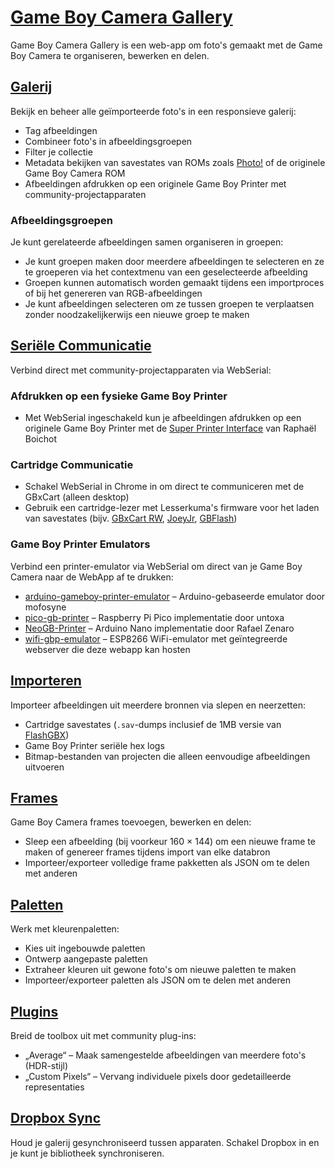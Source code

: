 # [Game Boy Camera Gallery](https://github.com/HerrZatacke/gb-printer-web)

Game Boy Camera Gallery is een web-app om foto's gemaakt met de Game Boy Camera te organiseren, bewerken en delen.

## [Galerij](/gallery)
Bekijk en beheer alle geïmporteerde foto's in een responsieve galerij:
- Tag afbeeldingen
- Combineer foto's in afbeeldingsgroepen
- Filter je collectie
- Metadata bekijken van savestates van ROMs zoals [Photo!](https://github.com/untoxa/gb-photo) of de originele Game Boy Camera ROM
- Afbeeldingen afdrukken op een originele Game Boy Printer met community-projectapparaten

### Afbeeldingsgroepen
Je kunt gerelateerde afbeeldingen samen organiseren in groepen:
- Je kunt groepen maken door meerdere afbeeldingen te selecteren en ze te groeperen via het contextmenu van een geselecteerde afbeelding
- Groepen kunnen automatisch worden gemaakt tijdens een importproces of bij het genereren van RGB-afbeeldingen
- Je kunt afbeeldingen selecteren om ze tussen groepen te verplaatsen zonder noodzakelijkerwijs een nieuwe groep te maken

## [Seriële Communicatie](/webusb)
Verbind direct met community-projectapparaten via WebSerial:

### Afdrukken op een fysieke Game Boy Printer
- Met WebSerial ingeschakeld kun je afbeeldingen afdrukken op een originele Game Boy Printer met de [Super Printer Interface](https://github.com/Raphael-Boichot/Yet-another-PC-to-Game-Boy-Printer-interface/) van Raphaël Boichot

### Cartridge Communicatie
- Schakel WebSerial in Chrome in om direct te communiceren met de GBxCart (alleen desktop)
- Gebruik een cartridge-lezer met Lesserkuma's firmware voor het laden van savestates (bijv. [GBxCart RW](https://www.gbxcart.com/), [JoeyJr](https://bennvenn.myshopify.com/products/usb-gb-c-cart-dumper-the-joey-jr), [GBFlash](https://github.com/simonkwng/GBFlash))

### Game Boy Printer Emulators
Verbind een printer-emulator via WebSerial om direct van je Game Boy Camera naar de WebApp af te drukken:
- [arduino-gameboy-printer-emulator](https://github.com/mofosyne/arduino-gameboy-printer-emulator) – Arduino-gebaseerde emulator door mofosyne
- [pico-gb-printer](https://github.com/untoxa/pico-gb-printer/) – Raspberry Pi Pico implementatie door untoxa
- [NeoGB-Printer](https://github.com/zenaror/NeoGB-Printer) – Arduino Nano implementatie door Rafael Zenaro
- [wifi-gbp-emulator](https://github.com/HerrZatacke/wifi-gbp-emulator) – ESP8266 WiFi-emulator met geïntegreerde webserver die deze webapp kan hosten

## [Importeren](/import)
Importeer afbeeldingen uit meerdere bronnen via slepen en neerzetten:
- Cartridge savestates (`.sav`-dumps inclusief de 1MB versie van [FlashGBX](https://github.com/lesserkuma/FlashGBX))
- Game Boy Printer seriële hex logs
- Bitmap-bestanden van projecten die alleen eenvoudige afbeeldingen uitvoeren

## [Frames](/frames)
Game Boy Camera frames toevoegen, bewerken en delen:
- Sleep een afbeelding (bij voorkeur 160 × 144) om een nieuwe frame te maken of genereer frames tijdens import van elke databron
- Importeer/exporteer volledige frame pakketten als JSON om te delen met anderen

## [Paletten](/palettes)
Werk met kleurenpaletten:
- Kies uit ingebouwde paletten
- Ontwerp aangepaste paletten
- Extraheer kleuren uit gewone foto's om nieuwe paletten te maken
- Importeer/exporteer paletten als JSON om te delen met anderen

## [Plugins](/settings/plugins)
Breid de toolbox uit met community plug-ins:
- „Average“ – Maak samengestelde afbeeldingen van meerdere foto's (HDR-stijl)
- „Custom Pixels“ – Vervang individuele pixels door gedetailleerde representaties

## [Dropbox Sync](/settings/dropbox)
Houd je galerij gesynchroniseerd tussen apparaten. Schakel Dropbox in en je kunt je bibliotheek synchroniseren.
